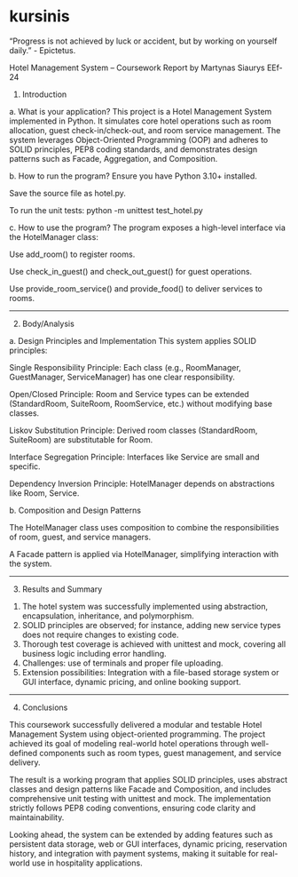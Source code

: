 # kursinis
“Progress is not achieved by luck or accident, but by working on yourself daily.” - Epictetus.

Hotel Management System – Coursework Report by Martynas Siaurys EEf-24

1. Introduction

a. What is your application?
This project is a Hotel Management System implemented in Python. It simulates core hotel operations such as room allocation, guest check-in/check-out, and room service management. The system leverages Object-Oriented Programming (OOP) and adheres to SOLID principles, PEP8 coding standards, and demonstrates design patterns such as Facade, Aggregation, and Composition.

b. How to run the program?
Ensure you have Python 3.10+ installed.

Save the source file as hotel.py.

To run the unit tests: python -m unittest test_hotel.py

c. How to use the program?
The program exposes a high-level interface via the HotelManager class:

Use add_room() to register rooms.

Use check_in_guest() and check_out_guest() for guest operations.

Use provide_room_service() and provide_food() to deliver services to rooms.

------------------------------------------------------------------------------------------------------
2. Body/Analysis

a. Design Principles and Implementation
This system applies SOLID principles:

Single Responsibility Principle: Each class (e.g., RoomManager, GuestManager, ServiceManager) has one clear responsibility.

Open/Closed Principle: Room and Service types can be extended (StandardRoom, SuiteRoom, RoomService, etc.) without modifying base classes.

Liskov Substitution Principle: Derived room classes (StandardRoom, SuiteRoom) are substitutable for Room.

Interface Segregation Principle: Interfaces like Service are small and specific.

Dependency Inversion Principle: HotelManager depends on abstractions like Room, Service.

b. Composition and Design Patterns

The HotelManager class uses composition to combine the responsibilities of room, guest, and service managers.

A Facade pattern is applied via HotelManager, simplifying interaction with the system.

------------------------------------------------------------------------------------------------------
3. Results and Summary

1) The hotel system was successfully implemented using abstraction, encapsulation, inheritance, and polymorphism.
2) SOLID principles are observed; for instance, adding new service types does not require changes to existing code.
3) Thorough test coverage is achieved with unittest and mock, covering all business logic including error handling.
4) Challenges: use of terminals and proper file uploading.
5) Extension possibilities: Integration with a file-based storage system or GUI interface, dynamic pricing, and online booking support.
------------------------------------------------------------------------------------------------------
4. Conclusions

This coursework successfully delivered a modular and testable Hotel Management System using object-oriented programming. The project achieved its goal of modeling real-world hotel operations through well-defined components such as room types, guest management, and service delivery.

The result is a working program that applies SOLID principles, uses abstract classes and design patterns like Facade and Composition, and includes comprehensive unit testing with unittest and mock. The implementation strictly follows PEP8 coding conventions, ensuring code clarity and maintainability.

Looking ahead, the system can be extended by adding features such as persistent data storage, web or GUI interfaces, dynamic pricing, reservation history, and integration with payment systems, making it suitable for real-world use in hospitality applications.
